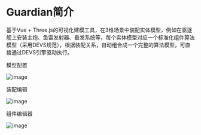 # Guardian简介

基于Vue + Three.js的可视化建模工具，在3维场景中装配实体模型，例如在驱逐舰上安装主炮、鱼雷发射器、垂发系统等，每个实体模型对应一个标准化组件算法模型（采用DEVS规范），根据装配关系，自动组合成一个完整的算法模型，可直接通过DEVS引擎驱动执行。

模型配置

![image](/img/guardian/mainui.png)

装配编辑

![image](/img/guardian/install.png)

组件编辑器

![image](/img/guardian/kismet.png)